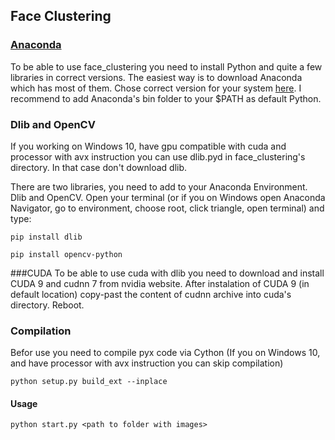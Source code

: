 ## Face Clustering
### [Anaconda](https://www.anaconda.com/download/)

To be able to use face_clustering you need to install Python and quite a few libraries in correct versions. The easiest way is to download Anaconda which has most of them. Chose correct version for your system [here](https://www.anaconda.com/download/). I recommend to add Anaconda's bin folder to your $PATH as default Python. 

### Dlib and OpenCV
If you working on Windows 10, have gpu compatible with cuda and processor with avx instruction you can use dlib.pyd in face_clustering's directory. In that case don't download dlib.

There are two libraries, you need to add to your Anaconda Environment. Dlib and OpenCV. Open your terminal (or if you on Windows open Anaconda Navigator, go to environment, choose root, click triangle, open terminal) and type:

``pip install dlib``

``pip install opencv-python``

###CUDA
To be able to use cuda with dlib you need to download and install CUDA 9 and cudnn 7 from nvidia website. After instalation of CUDA 9 (in default location) copy-past the content of cudnn archive into cuda's directory. Reboot.

### Compilation
Befor use you need to compile pyx code via Cython
(If you on Windows 10, and have processor with avx instruction you can skip compilation)

``python setup.py build_ext --inplace``

#### Usage
``python start.py <path to folder with images> ``

